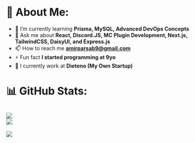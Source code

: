 # 💫 About Me:
- 🌱 I’m currently learning **Prisma, MySQL, Advanced DevOps Concepts**
- 💬 Ask me about **React, Discord.JS, MC Plugin Development, Next.js, TailwindCSS, DaisyUI, and Express.js**
- 📫 How to reach me **amirparsab9@gmail.com**
- ⚡ Fun fact **I started programming at 9yo**
- 🏢 I currently work at **Dieteno (My Own Startup)**

# 📊 GitHub Stats:
![](https://github-readme-streak-stats.herokuapp.com/?user=amirparsadd&theme=dark&hide_border=true)<br/>
![](https://github-readme-stats.vercel.app/api/top-langs/?username=amirparsadd&theme=dark&hide_border=true&include_all_commits=false&count_private=false&layout=compact)
---
[![](https://visitcount.itsvg.in/api?id=amirparsadd&icon=0&color=0)](https://visitcount.itsvg.in)
